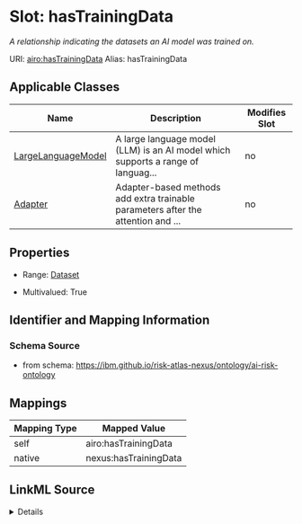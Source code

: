 

# Slot: hasTrainingData


_A relationship indicating the datasets an AI model was trained on._





URI: [airo:hasTrainingData](https://w3id.org/airo#hasTrainingData)
Alias: hasTrainingData

<!-- no inheritance hierarchy -->





## Applicable Classes

| Name | Description | Modifies Slot |
| --- | --- | --- |
| [LargeLanguageModel](LargeLanguageModel.md) | A large language model (LLM) is an AI model which supports a range of languag... |  no  |
| [Adapter](Adapter.md) | Adapter-based methods add extra trainable parameters after the attention and ... |  no  |







## Properties

* Range: [Dataset](Dataset.md)

* Multivalued: True





## Identifier and Mapping Information







### Schema Source


* from schema: https://ibm.github.io/risk-atlas-nexus/ontology/ai-risk-ontology




## Mappings

| Mapping Type | Mapped Value |
| ---  | ---  |
| self | airo:hasTrainingData |
| native | nexus:hasTrainingData |




## LinkML Source

<details>
```yaml
name: hasTrainingData
description: A relationship indicating the datasets an AI model was trained on.
from_schema: https://ibm.github.io/risk-atlas-nexus/ontology/ai-risk-ontology
rank: 1000
slot_uri: airo:hasTrainingData
alias: hasTrainingData
domain_of:
- LargeLanguageModel
range: Dataset
multivalued: true
inlined: false

```
</details>
